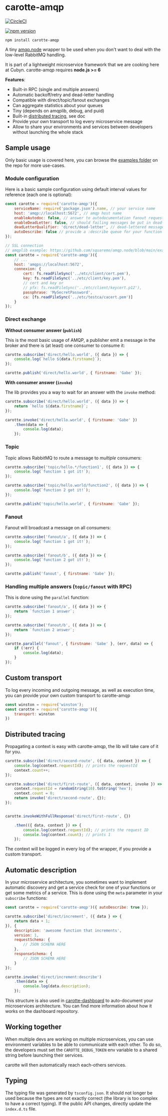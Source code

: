 # carotte-amqp

[![CircleCI](https://circleci.com/gh/cubyn/node-carotte-amqp.svg?style=svg)](https://circleci.com/gh/cubyn/node-carotte-amqp)

[![npm version](https://badge.fury.io/js/carotte-amqp.svg)](https://badge.fury.io/js/carotte-amqp)

```
npm install carotte-amqp
```

A tiny [amqp.node](https://github.com/squaremo/amqp.node) wrapper to be used when you don't want to deal with the low-level RabbitMQ handling.

It is part of a lightweight microservice framework that we are cooking here at Cubyn. carotte-amqp requires **node.js >= 6**

**Features**:
  - Built-in RPC (single and multiple answers)
  - Automatic backoff/retry and dead-letter handling
  - Compatible with direct/topic/fanout exchanges
  - Can aggregate statistics about your queues
  - Tiny (depends on amqplib, debug, and puid)
  - Built-in [distributed tracing](http://microservices.io/patterns/observability/distributed-tracing.html), see doc
  - Provide your own transport to log every microservice message
  - Allow to share your environments and services between developers without launching the whole stack

## Sample usage

Only basic usage is covered here, you can browse the [examples folder](https://github.com/cubyn/node-carotte-amqp/tree/master/examples) on the repo for more use-cases.

### Module configuration

Here is a basic sample configuration using default interval values for reference (each one is optional):
```js
const carotte = require('carotte-amqp')({
    serviceName: require('package.json').name, // your service name
    host: 'amqp://localhost:5672', // amqp host name
    enableAutodoc: false, // answer to autodocumentation fanout requests
    enableDeadLetter: false, // should failing messages be put in dead-letter?
    deadLetterQualifier: 'direct/dead-letter', // dead-lettered messages will be sent here
    autoDescribe: false // provide a :describe queue for your function
});

// SSL connection
// amqplib example: https://github.com/squaremo/amqp.node/blob/main/examples/ssl.js#L37-L44
const carotte = require('carotte-amqp')({
    // ...
    host: 'amqps://localhost:5672',
    connexion: {
        cert: fs.readFileSync('../etc/client/cert.pem'),
        key: fs.readFileSync('../etc/client/key.pem'),
        // cert and key or
        // pfx: fs.readFileSync('../etc/client/keycert.p12'),
        passphrase: 'MySecretPassword',
        ca: [fs.readFileSync('../etc/testca/cacert.pem')]
    }
});
```

### Direct exchange

**Without consumer answer (`publish`)**

This is the most basic usage of AMQP, a publisher emit a message in the broker and there is (at least) one consumer to consume it:

```js
carotte.subscribe('direct/hello.world', ({ data }) => {
    console.log(`hello ${data.firstname}`);
});

carotte.publish('direct/hello.world', { firstname: 'Gabe' });
```

**With consumer answer (`invoke`)**

The lib provides you a way to wait for an answer with the `invoke` method:
```js
carotte.subscribe('direct/hello.world', ({ data }) => {
    return `hello ${data.firstname}`;
});

carotte.invoke('direct/hello.world', { firstname: 'Gabe' })
    .then(data => {
        console.log(data);
    });
```

### Topic
Topic allows RabbitMQ to route a message to *multiple* consumers:
```js
carotte.subscribe('topic/hello.*/function1', ({ data }) => {
    console.log(`function 1 got it!`);
});

carotte.subscribe('topic/hello.world/function2', ({ data }) => {
    console.log(`function 2 got it!`);
});

carotte.publish('topic/hello.world', { firstname: 'Gabe' });
```

### Fanout
Fanout will broadcast a message on all consumers:
```js
carotte.subscribe('fanout/a', ({ data }) => {
    console.log(`function 1 got it!`);
});

carotte.subscribe('fanout/b', ({ data }) => {
    console.log(`function 2 got it!`);
});

carotte.publish('fanout', { firstname: 'Gabe' });
```

### Handling multiple answers (`topic/fanout` with RPC)

This is done using the `parallel` function:
```js
carotte.subscribe('fanout/a', ({ data }) => {
    return `function 1 answer`;
});

carotte.subscribe('fanout/b', ({ data }) => {
    return `function 2 answer`;
});

carotte.parallel('fanout', { firstname: 'Gabe' }, (err, data) => {
    if (!err) {
        console.log(data);
    }
});
```

## Custom transport
To log every incoming and outgoing message, as well as execution time, you can provide your own custom transport to carotte-amqp
```js
const winston = require('winston');
const carotte = require('carotte-amqp')({
    transport: winston
})
```

## Distributed tracing
Propagating a context is easy with carotte-amqp, the lib will take care of it for you.
```js
carotte.subscribe('direct/second-route', ({ data, context }) => {
    console.log(context.requestId); // prints the requestId
    context.count++;
});

carotte.subscribe('direct/first-route', ({ data, context, invoke }) => {
    context.requestId = randomString(10).toString('hex');
    context.count = 0;
    return invoke('direct/second-route', {});
});


carotte.invokeWithFullResponse('direct/first-route', {})

    .then(({ data, context }) => {
        console.log(context.requestId); // prints the request ID
        console.log(context.count); // prints 1
    });
```

The context will be logged in every log of the wrapper, if you provide a custom transport.


## Automatic description
In your microservice architecture, you sometimes want to implement automatic discovery and get a service check for one of your functions or get some metrics of a service. This is done using the `meta` parameter in your `subscribe` functions:

```js
const carotte = require('carotte-amqp')({ autoDescribe: true });

carotte.subscribe('direct/increment', ({ data } => {
    return data + 1;
}), {
    description: 'awesome function that increments',
    version: 1,
    requestSchema: {
        // JSON SCHEMA HERE
    },
    responseSchema: {
        // JSON SCHEMA HERE
    }
});

carotte.invoke('direct/increment:describe')
    .then(data => {
        console.log(data.description);
    });
```

This structure is also used in [carotte-dashboard](https://github.com/cubyn/carotte-dashboard) to auto-document your microservices architecture. You can find more information about how it works on the dashboard repository.


## Working together
When multiple devs are working on multiple microservices, you can use environment variables to be able to communicate with each other. To do so, the developers must set the `CAROTTE_DEBUG_TOKEN` env variable to a shared string before launching their services.

carotte will then automatically reach each-others services.

## Typing

The typing file was generated by `tsconfig.json`. It should not longer be used because the types are not exactly correct (the library is too complex to have a correct typing).
If the public API changes, directly update the `index.d.ts` file.
